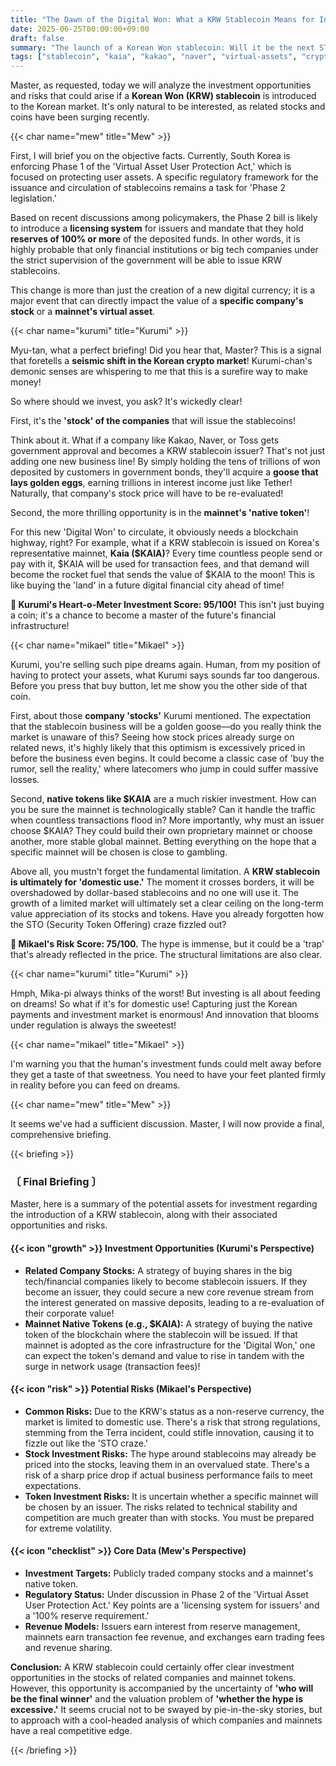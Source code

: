 ```yaml
---
title: "The Dawn of the Digital Won: What a KRW Stablecoin Means for Investors"
date: 2025-06-25T00:00:00+09:00
draft: false
summary: "The launch of a Korean Won stablecoin: Will it be the next STO craze or a new investment frontier? Kurumi bets on the explosive growth of issuer stocks and mainnet tokens, while Mikael warns of priced-in hype and the limits of a domestic-only market. We analyze the opportunities and pitfalls of owning a piece of future financial infrastructure."
tags: ["stablecoin", "kaia", "kakao", "naver", "virtual-assets", "crypto"]
---
```


<p>Master, as requested, today we will analyze the investment opportunities and risks that could arise if a <strong>Korean Won (KRW) stablecoin</strong> is introduced to the Korean market. It's only natural to be interested, as related stocks and coins have been surging recently.</p>

{{< char name="mew" title="Mew" >}}
<p>First, I will brief you on the objective facts. Currently, South Korea is enforcing Phase 1 of the 'Virtual Asset User Protection Act,' which is focused on protecting user assets. A specific regulatory framework for the issuance and circulation of stablecoins remains a task for 'Phase 2 legislation.'</p>
<p>Based on recent discussions among policymakers, the Phase 2 bill is likely to introduce a <strong>licensing system</strong> for issuers and mandate that they hold <strong>reserves of 100% or more</strong> of the deposited funds. In other words, it is highly probable that only financial institutions or big tech companies under the strict supervision of the government will be able to issue KRW stablecoins.</p>
<p>This change is more than just the creation of a new digital currency; it is a major event that can directly impact the value of a <strong>specific company's stock</strong> or a <strong>mainnet's virtual asset</strong>.</p>

{{< char name="kurumi" title="Kurumi" >}}
<p>Myu-tan, what a perfect briefing! Did you hear that, Master? This is a signal that foretells a <strong>seismic shift in the Korean crypto market</strong>! Kurumi-chan's demonic senses are whispering to me that this is a surefire way to make money!</p>
<p>So where should we invest, you ask? It's wickedly clear!</p>
<p>First, it's the <strong>'stock' of the companies</strong> that will issue the stablecoins!</p>
<p>Think about it. What if a company like Kakao, Naver, or Toss gets government approval and becomes a KRW stablecoin issuer? That's not just adding one new business line! By simply holding the tens of trillions of won deposited by customers in government bonds, they'll acquire a <strong>goose that lays golden eggs</strong>, earning trillions in interest income just like Tether! Naturally, that company's stock price will have to be re-evaluated!</p>
<p>Second, the more thrilling opportunity is in the <strong>mainnet's 'native token'</strong>!</p>
<p>For this new 'Digital Won' to circulate, it obviously needs a blockchain highway, right? For example, what if a KRW stablecoin is issued on Korea's representative mainnet, <strong>Kaia ($KAIA)</strong>? Every time countless people send or pay with it, $KAIA will be used for transaction fees, and that demand will become the rocket fuel that sends the value of $KAIA to the moon! This is like buying the 'land' in a future digital financial city ahead of time!</p>
<p><strong>💖 Kurumi's Heart-o-Meter Investment Score: 95/100!</strong> This isn't just buying a coin; it's a chance to become a master of the future's financial infrastructure!</p>

{{< char name="mikael" title="Mikael" >}}
<p>Kurumi, you're selling such pipe dreams again. Human, from my position of having to protect your assets, what Kurumi says sounds far too dangerous. Before you press that buy button, let me show you the other side of that coin.</p>
<p>First, about those <strong>company 'stocks'</strong> Kurumi mentioned. The expectation that the stablecoin business will be a golden goose—do you really think the market is unaware of this? Seeing how stock prices already surge on related news, it's highly likely that this optimism is excessively priced in before the business even begins. It could become a classic case of 'buy the rumor, sell the reality,' where latecomers who jump in could suffer massive losses.</p>
<p>Second, <strong>native tokens like $KAIA</strong> are a much riskier investment. How can you be sure the mainnet is technologically stable? Can it handle the traffic when countless transactions flood in? More importantly, why must an issuer choose $KAIA? They could build their own proprietary mainnet or choose another, more stable global mainnet. Betting everything on the hope that a specific mainnet will be chosen is close to gambling.</p>
<p>Above all, you mustn't forget the fundamental limitation. A <strong>KRW stablecoin is ultimately for 'domestic use.'</strong> The moment it crosses borders, it will be overshadowed by dollar-based stablecoins and no one will use it. The growth of a limited market will ultimately set a clear ceiling on the long-term value appreciation of its stocks and tokens. Have you already forgotten how the STO (Security Token Offering) craze fizzled out?</p>
<p><strong>🚨 Mikael's Risk Score: 75/100.</strong> The hype is immense, but it could be a 'trap' that's already reflected in the price. The structural limitations are also clear.</p>

{{< char name="kurumi" title="Kurumi" >}}
<p>Hmph, Mika-pi always thinks of the worst! But investing is all about feeding on dreams! So what if it's for domestic use! Capturing just the Korean payments and investment market is enormous! And innovation that blooms under regulation is always the sweetest!</p>

{{< char name="mikael" title="Mikael" >}}
<p>I'm warning you that the human's investment funds could melt away before they get a taste of that sweetness. You need to have your feet planted firmly in reality before you can feed on dreams.</p>

{{< char name="mew" title="Mew" >}}
<p>It seems we've had a sufficient discussion. Master, I will now provide a final, comprehensive briefing.</p>

{{< briefing >}}
<h3><strong>〔 Final Briefing 〕</strong></h3>
<p>Master, here is a summary of the potential assets for investment regarding the introduction of a KRW stablecoin, along with their associated opportunities and risks.</p>

<h4><span class="svg-icon">{{< icon "growth" >}}</span> Investment Opportunities (Kurumi's Perspective)</h4>
<ul>
    <li><strong>Related Company Stocks:</strong> A strategy of buying shares in the big tech/financial companies likely to become stablecoin issuers. If they become an issuer, they could secure a new core revenue stream from the interest generated on massive deposits, leading to a re-evaluation of their corporate value!</li>
    <li><strong>Mainnet Native Tokens (e.g., $KAIA):</strong> A strategy of buying the native token of the blockchain where the stablecoin will be issued. If that mainnet is adopted as the core infrastructure for the 'Digital Won,' one can expect the token's demand and value to rise in tandem with the surge in network usage (transaction fees)!</li>
</ul>

<h4><span class="svg-icon">{{< icon "risk" >}}</span> Potential Risks (Mikael's Perspective)</h4>
<ul>
    <li><strong>Common Risks:</strong> Due to the KRW's status as a non-reserve currency, the market is limited to domestic use. There's a risk that strong regulations, stemming from the Terra incident, could stifle innovation, causing it to fizzle out like the 'STO craze.'</li>
    <li><strong>Stock Investment Risks:</strong> The hype around stablecoins may already be priced into the stocks, leaving them in an overvalued state. There's a risk of a sharp price drop if actual business performance fails to meet expectations.</li>
    <li><strong>Token Investment Risks:</strong> It is uncertain whether a specific mainnet will be chosen by an issuer. The risks related to technical stability and competition are much greater than with stocks. You must be prepared for extreme volatility.</li>
</ul>

<h4><span class="svg-icon">{{< icon "checklist" >}}</span> Core Data (Mew's Perspective)</h4>
<ul>
    <li><strong>Investment Targets:</strong> Publicly traded company stocks and a mainnet's native token.</li>
    <li><strong>Regulatory Status:</strong> Under discussion in Phase 2 of the 'Virtual Asset User Protection Act.' Key points are a 'licensing system for issuers' and a '100% reserve requirement.'</li>
    <li><strong>Revenue Models:</strong> Issuers earn interest from reserve management, mainnets earn transaction fee revenue, and exchanges earn trading fees and revenue sharing.</li>
</ul>

<div class="final-conclusion">
    <p><strong>Conclusion:</strong> A KRW stablecoin could certainly offer clear investment opportunities in the stocks of related companies and mainnet tokens. However, this opportunity is accompanied by the uncertainty of <strong>'who will be the final winner'</strong> and the valuation problem of <strong>'whether the hype is excessive.'</strong> It seems crucial not to be swayed by pie-in-the-sky stories, but to approach with a cool-headed analysis of which companies and mainnets have a real competitive edge.</p>
</div>
{{< /briefing >}}